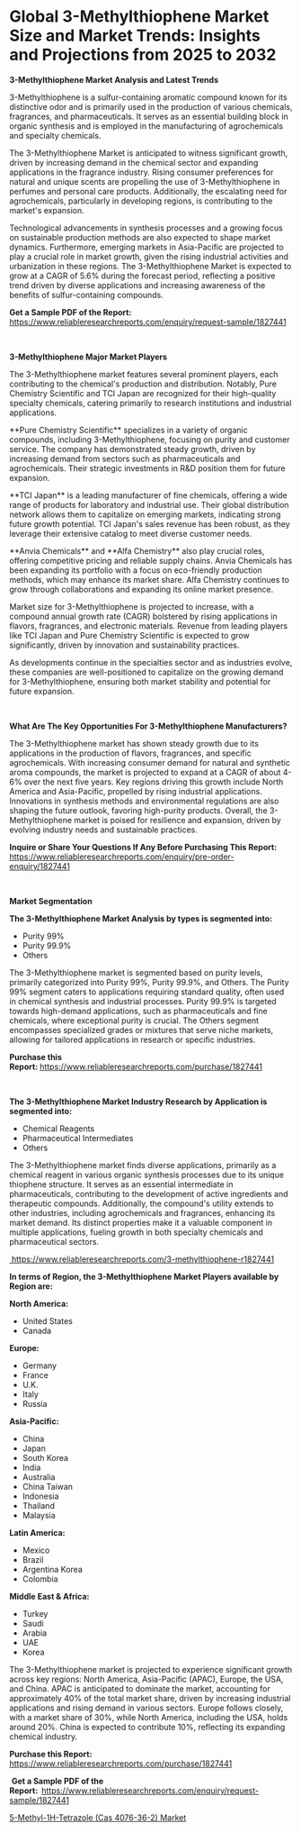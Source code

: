 <p><h1>Global 3-Methylthiophene Market Size and Market Trends: Insights and Projections from 2025 to 2032</h1></p><p><strong>3-Methylthiophene Market Analysis and Latest Trends</strong></p>
<p><p>3-Methylthiophene is a sulfur-containing aromatic compound known for its distinctive odor and is primarily used in the production of various chemicals, fragrances, and pharmaceuticals. It serves as an essential building block in organic synthesis and is employed in the manufacturing of agrochemicals and specialty chemicals.</p><p>The 3-Methylthiophene Market is anticipated to witness significant growth, driven by increasing demand in the chemical sector and expanding applications in the fragrance industry. Rising consumer preferences for natural and unique scents are propelling the use of 3-Methylthiophene in perfumes and personal care products. Additionally, the escalating need for agrochemicals, particularly in developing regions, is contributing to the market's expansion.</p><p>Technological advancements in synthesis processes and a growing focus on sustainable production methods are also expected to shape market dynamics. Furthermore, emerging markets in Asia-Pacific are projected to play a crucial role in market growth, given the rising industrial activities and urbanization in these regions. The 3-Methylthiophene Market is expected to grow at a CAGR of 5.6% during the forecast period, reflecting a positive trend driven by diverse applications and increasing awareness of the benefits of sulfur-containing compounds.</p></p>
<p><strong>Get a Sample PDF of the Report:&nbsp;</strong> <a href="https://www.reliableresearchreports.com/enquiry/request-sample/1827441?utm_campaign=3022&utm_medium=2&utm_source=Github&utm_content=ia&utm_term=03042025&utm_id=3-methylthiophene">https://www.reliableresearchreports.com/enquiry/request-sample/1827441</a></p>
<p>&nbsp;</p>
<p><strong>3-Methylthiophene Major Market Players</strong></p>
<p><p>The 3-Methylthiophene market features several prominent players, each contributing to the chemical's production and distribution. Notably, Pure Chemistry Scientific and TCI Japan are recognized for their high-quality specialty chemicals, catering primarily to research institutions and industrial applications.</p><p>**Pure Chemistry Scientific** specializes in a variety of organic compounds, including 3-Methylthiophene, focusing on purity and customer service. The company has demonstrated steady growth, driven by increasing demand from sectors such as pharmaceuticals and agrochemicals. Their strategic investments in R&D position them for future expansion.</p><p>**TCI Japan** is a leading manufacturer of fine chemicals, offering a wide range of products for laboratory and industrial use. Their global distribution network allows them to capitalize on emerging markets, indicating strong future growth potential. TCI Japan's sales revenue has been robust, as they leverage their extensive catalog to meet diverse customer needs.</p><p>**Anvia Chemicals** and **Alfa Chemistry** also play crucial roles, offering competitive pricing and reliable supply chains. Anvia Chemicals has been expanding its portfolio with a focus on eco-friendly production methods, which may enhance its market share. Alfa Chemistry continues to grow through collaborations and expanding its online market presence.</p><p>Market size for 3-Methylthiophene is projected to increase, with a compound annual growth rate (CAGR) bolstered by rising applications in flavors, fragrances, and electronic materials. Revenue from leading players like TCI Japan and Pure Chemistry Scientific is expected to grow significantly, driven by innovation and sustainability practices.</p><p>As developments continue in the specialties sector and as industries evolve, these companies are well-positioned to capitalize on the growing demand for 3-Methylthiophene, ensuring both market stability and potential for future expansion.</p></p>
<p>&nbsp;</p>
<p><strong>What Are The Key Opportunities For 3-Methylthiophene Manufacturers?</strong></p>
<p><p>The 3-Methylthiophene market has shown steady growth due to its applications in the production of flavors, fragrances, and specific agrochemicals. With increasing consumer demand for natural and synthetic aroma compounds, the market is projected to expand at a CAGR of about 4-6% over the next five years. Key regions driving this growth include North America and Asia-Pacific, propelled by rising industrial applications. Innovations in synthesis methods and environmental regulations are also shaping the future outlook, favoring high-purity products. Overall, the 3-Methylthiophene market is poised for resilience and expansion, driven by evolving industry needs and sustainable practices.</p></p>
<p><strong>Inquire or Share Your Questions If Any Before Purchasing This Report:</strong> <a href="https://www.reliableresearchreports.com/enquiry/pre-order-enquiry/1827441?utm_campaign=3022&utm_medium=2&utm_source=Github&utm_content=ia&utm_term=03042025&utm_id=3-methylthiophene">https://www.reliableresearchreports.com/enquiry/pre-order-enquiry/1827441</a></p>
<p>&nbsp;</p>
<p><strong>Market Segmentation</strong></p>
<p><strong>The 3-Methylthiophene Market Analysis by types is segmented into:</strong></p>
<p><ul><li>Purity 99%</li><li>Purity 99.9%</li><li>Others</li></ul></p>
<p><p>The 3-Methylthiophene market is segmented based on purity levels, primarily categorized into Purity 99%, Purity 99.9%, and Others. The Purity 99% segment caters to applications requiring standard quality, often used in chemical synthesis and industrial processes. Purity 99.9% is targeted towards high-demand applications, such as pharmaceuticals and fine chemicals, where exceptional purity is crucial. The Others segment encompasses specialized grades or mixtures that serve niche markets, allowing for tailored applications in research or specific industries.</p></p>
<p><strong>Purchase this Report:&nbsp;</strong><a href="https://www.reliableresearchreports.com/purchase/1827441?utm_campaign=3022&utm_medium=2&utm_source=Github&utm_content=ia&utm_term=03042025&utm_id=3-methylthiophene">https://www.reliableresearchreports.com/purchase/1827441</a></p>
<p>&nbsp;</p>
<p><strong>The 3-Methylthiophene Market Industry Research by Application is segmented into:</strong></p>
<p><ul><li>Chemical Reagents</li><li>Pharmaceutical Intermediates</li><li>Others</li></ul></p>
<p><p>The 3-Methylthiophene market finds diverse applications, primarily as a chemical reagent in various organic synthesis processes due to its unique thiophene structure. It serves as an essential intermediate in pharmaceuticals, contributing to the development of active ingredients and therapeutic compounds. Additionally, the compound's utility extends to other industries, including agrochemicals and fragrances, enhancing its market demand. Its distinct properties make it a valuable component in multiple applications, fueling growth in both specialty chemicals and pharmaceutical sectors.</p></p>
<p><a href="https://www.reliableresearchreports.com/3-methylthiophene-r1827441?utm_campaign=3022&utm_medium=2&utm_source=Github&utm_content=ia&utm_term=03042025&utm_id=3-methylthiophene">&nbsp;https://www.reliableresearchreports.com/3-methylthiophene-r1827441</a></p>
<p><strong>In terms of Region, the 3-Methylthiophene Market Players available by Region are:</strong></p>
<p>
    <p> <strong> North America: </strong>
        <ul>
            <li>United States</li>
            <li>Canada</li>
        </ul>
        </p> 
    <p> <strong> Europe: </strong>
        <ul>
            <li>Germany</li>
            <li>France</li>
            <li>U.K.</li>
            <li>Italy</li>
            <li>Russia</li>
        </ul>
        </p> 
    <p> <strong> Asia-Pacific: </strong>
        <ul>
            <li>China</li>
            <li>Japan</li>
            <li>South Korea</li>
            <li>India</li>
            <li>Australia</li>
            <li>China Taiwan</li>
            <li>Indonesia</li>
            <li>Thailand</li>
            <li>Malaysia</li>
        </ul>
        </p> 
    <p> <strong> Latin America: </strong>
        <ul>
            <li>Mexico</li>
            <li>Brazil</li>
            <li>Argentina Korea</li>
            <li>Colombia</li>
        </ul>
        </p> 
    <p> <strong> Middle East & Africa: </strong>
        <ul>
            <li>Turkey</li>
            <li>Saudi</li>
            <li>Arabia</li>
            <li>UAE</li>
            <li>Korea</li>
        </ul>
    </p>
    </p>
<p><p>The 3-Methylthiophene market is projected to experience significant growth across key regions: North America, Asia-Pacific (APAC), Europe, the USA, and China. APAC is anticipated to dominate the market, accounting for approximately 40% of the total market share, driven by increasing industrial applications and rising demand in various sectors. Europe follows closely, with a market share of 30%, while North America, including the USA, holds around 20%. China is expected to contribute 10%, reflecting its expanding chemical industry.</p></p>
<p><strong>Purchase this Report: </strong><a href="https://www.reliableresearchreports.com/purchase/1827441?utm_campaign=3022&utm_medium=2&utm_source=Github&utm_content=ia&utm_term=03042025&utm_id=3-methylthiophene">https://www.reliableresearchreports.com/purchase/1827441</a></p>
<p>&nbsp;<strong>Get a Sample PDF of the Report:&nbsp;&nbsp;</strong><a href="https://www.reliableresearchreports.com/enquiry/request-sample/1827441?utm_campaign=3022&utm_medium=2&utm_source=Github&utm_content=ia&utm_term=03042025&utm_id=3-methylthiophene">https://www.reliableresearchreports.com/enquiry/request-sample/1827441</a></p>
<p><strong></strong></p>
<p><p><a href="https://github.com/paljuhubeyde/Market-Research-Report-List-1/blob/main/5-methyl-1h-tetrazole-cas-4076-36-2-market.md?utm_campaign=3022&utm_medium=2&utm_source=Github&utm_content=ia&utm_term=03042025&utm_id=3-methylthiophene">5-Methyl-1H-Tetrazole (Cas 4076-36-2) Market</a></p></p>